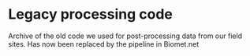 # Legacy processing code

Archive of the old code we used for post-processing data from our field sites. Has now been replaced by the pipeline in Biomet.net
